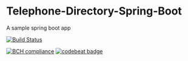 # Telephone-Directory-Spring-Boot
A sample spring boot app

[![Build Status](https://travis-ci.org/chandanv89/Telephone-Directory-Spring-Boot.svg?branch=master)](https://travis-ci.org/chandanv89/Telephone-Directory-Spring-Boot)
<!--[![Build Status](https://travis-ci.org/chandanv89/Telephone-Directory-Spring-Boot.svg?branch=develop.2018.09)](https://travis-ci.org/chandanv89/Telephone-Directory-Spring-Boot)-->
[![BCH compliance](https://bettercodehub.com/edge/badge/chandanv89/Telephone-Directory-Spring-Boot?branch=master)](https://bettercodehub.com/)
[![codebeat badge](https://codebeat.co/badges/37b5a28b-14d6-407f-954a-e6dd790545fa)](https://codebeat.co/projects/github-com-chandanv89-telephone-directory-spring-boot-master)
